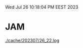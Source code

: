 Wed Jul 26 10:18:04 PM EEST 2023
# JAM
<a href='./cache/202307/26_22.log'>./cache/202307/26_22.log</a>
